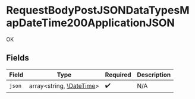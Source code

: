 # RequestBodyPostJSONDataTypesMapDateTime200ApplicationJSON

OK


## Fields

| Field                                                                        | Type                                                                         | Required                                                                     | Description                                                                  |
| ---------------------------------------------------------------------------- | ---------------------------------------------------------------------------- | ---------------------------------------------------------------------------- | ---------------------------------------------------------------------------- |
| `json`                                                                       | array<string, [\DateTime](https://www.php.net/manual/en/class.datetime.php)> | :heavy_check_mark:                                                           | N/A                                                                          |